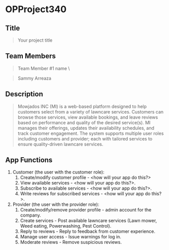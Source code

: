# OPProject340
## Title
> Your project title

## Team Members
> Team Member #1 name \

> Sammy Arreaza

## Description 
> Mowjados INC (MI) is a web-based platform designed to help customers select from a variety of lawncare services. Customers can browse those services, view available bookings, and leave reviews based on performance and quality of the desired service(s). MI manages their offerings, updates their availability schedules, and track customer engagement. The system supports multiple user roles including customers and provider; each with tailored services to ensure quality-driven lawncare services.
>

## App Functions
1. Customer (the user with the customer role):
    1. Create/modify customer profile - <how will your app do this?>
    2. View available services - <how will your app do this?>.
    3. Subscribe to available services - <how will your app do this?>.
    4. Write reviews for subscribed services - <how will your app do this?>.
2. Provider (the user with the provider role):
    1. Create/modify/remove provider profile - admin account for the company.
    2. Create services - Post available lawncare services (Lawn mower, Weed eating, Powerwashing, Pest Control).
    3. Reply to reviews - Reply to feedback from customer experience.
    4. Manage user access - Issue warnings for log in.
    5. Moderate reviews - Remove suspicious reviews.
